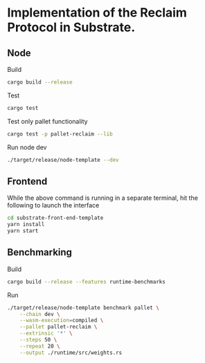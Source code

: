 # Implementation of the Reclaim Protocol in Substrate.

## Node

Build
```bash
cargo build --release
```

Test
```bash
cargo test
```

Test only pallet functionality
```bash
cargo test -p pallet-reclaim --lib 
```

Run node dev
```bash
./target/release/node-template --dev
```

## Frontend

While the above command is running in a separate terminal, hit the following to launch the interface
```bash
cd substrate-front-end-template
yarn install
yarn start
```

## Benchmarking

Build
```bash
cargo build --release --features runtime-benchmarks
```

Run
```bash
./target/release/node-template benchmark pallet \
    --chain dev \
    --wasm-execution=compiled \
    --pallet pallet-reclaim \
    --extrinsic '*' \
    --steps 50 \
    --repeat 20 \
    --output ./runtime/src/weights.rs
```